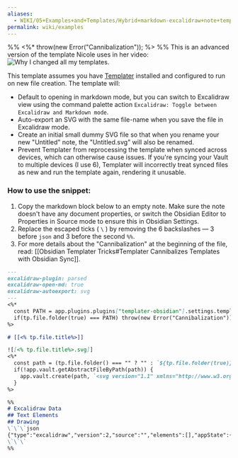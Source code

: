 ```yaml
---
aliases:
  - WIKI/05+Examples+and+Templates/Hybrid+markdown-excalidraw+note+template
permalink: wiki/examples
---
```

%% <%* throw(new Error("Cannibalization")); %> %%
This is an advanced version of the template Nicole uses in her video:  
![Why I changed all my templates](https://youtu.be/zmgqMZi6QL8?t=950).

This template assumes you have [Templater](https://github.com/SilentVoid13/Templater) installed and configured to run on new file creation. The template will:

- Default to opening in markdown mode, but you can switch to Excalidraw view using the command palette action `Excalidraw: Toggle between Excalidraw and Markdown mode`.
- Auto-export an SVG with the same file-name when you save the file in Excalidraw mode.
- Create an initial small dummy SVG file so that when you rename your new "Untitled" note, the "Untitled.svg" will also be renamed.
- Prevent Templater from reprocessing the template when synced across devices, which can otherwise cause issues. If you're syncing your Vault to multiple devices (I use 6), Templater will incorrectly treat synced files as new and run the template again, rendering it unusable.

### How to use the snippet:

1. Copy the markdown block below to an empty note. Make sure the note doesn't have any document properties, or switch the Obsidian Editor to Properties in Source mode to ensure this in Obsidian Settings.
2. Replace the escaped ticks ( `\` ) by removing the 6 backslashes — 3 before `json` and 3 before the second `%%`.
3. For more details about the "Cannibalization" at the beginning of the file, read: [[Obsidian Templater Tricks#Templater Cannibalizes Templates with Obsidian Sync]].

```markdown
---
excalidraw-plugin: parsed
excalidraw-open-md: true
excalidraw-autoexport: svg
---
<%*
  const PATH = app.plugins.plugins["templater-obsidian"].settings.templates_folder;
  if(tp.file.folder(true) === PATH) throw(new Error("Cannibalization"));
%>

# [[<% tp.file.title%>]]

![[<% tp.file.title%>.svg]]
<%*
  const path = (tp.file.folder() === "" ? "" : `${tp.file.folder(true)}/`) + `${tp.file.title}.svg`;
  if(!app.vault.getAbstractFileByPath(path)) {
	app.vault.create(path, `<svg version="1.1" xmlns="http://www.w3.org/2000/svg" width="0" height="0"></svg>`);
  }
%>

%%
# Excalidraw Data
## Text Elements
## Drawing
\`\`\`json
{"type":"excalidraw","version":2,"source":"","elements":[],"appState":{}}
\`\`\`
%%
```